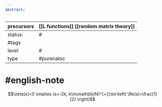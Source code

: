 ```yaml
---
abstract:
---
```


| precursors | [[L functions]] [[random matrix theory]] |
| ---------- | ---------------------------------------- |
| status:    | #                                        |
| #tags      |                                          |
| level      | #                                        |
| type       | #purenatsc                               |
# #english-note 
$$\zeta(s)=0 \implies (s=-2k, k\in\mathbb{N}^{+})\lor\left( \Re(s)=\frac{1}{2}  \right)$$
